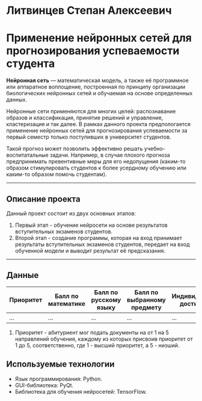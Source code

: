 # Литвинцев Степан Алексеевич
# Применение нейронных сетей для прогнозирования успеваемости студента
**Нейронная сеть** — математическая модель, а также её программное или аппаратное воплощение, построенная по принципу организации биологических нейронных сетей и обучаемая на основе определенных данных.
  
Нейронные сети применяются для многих целей: распознавание образов и классификация, принятие решений и управление, кластеризация и так далее. В рамках данного проекта предпологается применение нейронных сетей для прогнозирования успеваемости за первый семестр только поступивших в университет студентов.
  
Такой прогноз может позволить эффективно решать учебно-воспитатальные задачи. Например, в случае плохого прогноза предпринимать превентивные меры для его недопущения (каким-то образом стимулировать студентов к более усердному обучению или каким-то образом помочь студентам).
***
## Описание проекта
Данный проект состоит из двух основных этапов:
1. Первый этап - обучение нейросети на основе результатов вступительных экзаменов студентов.
2. Второй этап - создание программы, которая на вход принимает результаты вступительных экзаменов студентов, передает на вход обученной модели и выводит результат её предсказания.
***
## Данные
|Приоритет|Балл по математике|Балл по русскому языку|Балл по выбранному предмету|Индивидуальные достижения|Наличие серебрянной медали|Наличие золотой медали|
|---------|------------------|----------------------|---------------------------|-------------------------|--------------------------|----------------------|
|...      |...               |...                   |...                        |...                      |...                       |...                   |
1. Приоритет - абитуриент мог подать документы на от 1 на 5 направлений обучения, каждому из которых присвоив приоритет от 1 до 5, соответственно, где 1 - высший приоритет, а 5 - низший.
## Используемые технологии
- Язык программирования: Python.
- GUI-библиотека: PyQt.
- Библиотека для обучения нейросетей: TensorFlow.
